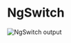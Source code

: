 # NgSwitch

![NgSwitch output](https://user-images.githubusercontent.com/79982684/113823630-b9b97f00-9733-11eb-88f6-08d6af091c07.png)

